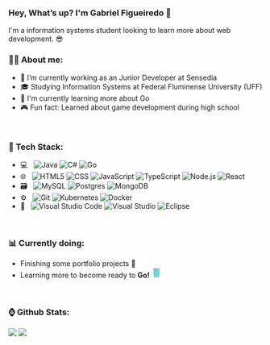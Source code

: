 ### Hey, What’s up? I'm Gabriel Figueiredo 👋

I'm a information systems student looking to learn more about web development. 😎

<h3> 👨🏻‍ About me: </h3>

- 💼 I’m currently working as an Junior Developer at Sensedia
- 🎓 Studying Information Systems at Federal Fluminense University (UFF)
- 📖 I'm currently learning more about Go
- 🎮 Fun fact: Learned about game development during high school

</br>
<h3> 📝 Tech Stack: </h3>

- 💻 &nbsp;
  ![Java](https://img.shields.io/badge/-Java-333333?style=flat&logo=Java&logoColor=007396)
  ![C#](https://img.shields.io/badge/-C%23-333333?style=flat&logo=c-sharp&logoColor=007ACC)
  ![Go](https://img.shields.io/badge/-GoLang-333333?style=flat&logo=Go)
- 🌐 &nbsp;
  ![HTML5](https://img.shields.io/badge/-HTML5-333333?style=flat&logo=HTML5)
  ![CSS](https://img.shields.io/badge/-CSS-333333?style=flat&logo=CSS3&logoColor=1572B6)
  ![JavaScript](https://img.shields.io/badge/-JavaScript-333333?style=flat&logo=javascript)
  ![TypeScript](https://img.shields.io/badge/-TypeScript-333333?style=flat&logo=typescript)
  ![Node.js](https://img.shields.io/badge/-Node.js-333333?style=flat&logo=node.js)
  ![React](https://img.shields.io/badge/-React-333333?style=flat&logo=react)
- 🗃 &nbsp;
  ![MySQL](https://img.shields.io/badge/-MySQL-333333?style=flat&logo=mysql)
  ![Postgres](https://img.shields.io/badge/-PostgreSQL-333333?style=flat&logo=postgresql)
  ![MongoDB](https://img.shields.io/badge/-MongoDB-333333?style=flat&logo=mongodb)
- ⚙️ &nbsp;
  ![Git](https://img.shields.io/badge/-Git-333333?style=flat&logo=git)
  ![Kubernetes](https://img.shields.io/badge/-K8s-333333?style=flat&logo=kubernetes)
  ![Docker](https://img.shields.io/badge/-Docker-333333?style=flat&logo=docker)
- 🔧 &nbsp;
  ![Visual Studio Code](https://img.shields.io/badge/-Visual%20Studio%20Code-333333?style=flat&logo=visual-studio-code&logoColor=007ACC)
  ![Visual Studio](https://img.shields.io/badge/-Visual%20Studio-333333?style=flat&logo=visual-studio&logoColor=814cb5)
  ![Eclipse](https://img.shields.io/badge/-Eclipse-333333?style=flat&logo=eclipse-ide&logoColor=2C2255)

</br>
<h3> 📊 Currently doing: </h3>

- Finishing some portfolio projects 📂
- Learning more to become ready to **Go!** <img src="https://raw.githubusercontent.com/devicons/devicon/master/icons/go/go-original.svg" alt="go" width="20" height="20"/>

</br>
<h3> ⌚ Github Stats: </h3>
<img src="https://github-readme-stats.anuraghazra1.vercel.app/api/?username=gabrielfvieira&layout=compact&theme=dracula&show_icons=true" />
<img src="https://github-readme-stats.anuraghazra1.vercel.app/api/top-langs/?username=gabrielfvieira&layout=compact&theme=dracula&hide=shaderlab" />
